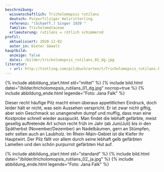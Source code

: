 ```yaml
---
beschreibung:
  wissenschaftlich: Tricholomopsis rutilans
  deutsch: Purpurfilziger Holzritterling
  referenz: "(Schaeff.) Singer 1939 "
  familie: Tricholomataceae
  erlaeuterung: rutilans = rötlich schimmernd
profil:
  aktualisiert: 2020-11-02
  autor_in: Dieter Gewalt
hauptbild:
  anzeige: false
  datei: /bilder/tricholomopsis_rutilans_01_dg.jpg
literatur:
  - url: http://tintling.com/pilzbuch/arten/t/Tricholomopsis_rutilans.html
---
```

{% include abbildung_start.html stil="mittel" %}
{% include bild.html datei="/bilder/tricholomopsis_rutilans_01_dg.jpg" nocrop=true %}
{% include abbildung_ende.html legende="Foto: Jana Falk" %}

Dieser recht häufige Pilz macht einen überaus appetitlichen Eindruck, doch leider hält er nicht, was sein Aussehen verspricht. Er ist zwar nicht giftig, aber sein Geschmack so unangenehm dumpf und muffig, dass man eine Kostprobe schnell wieder ausspuckt. Man findet die lebhaft gefärbte, meist gesellig auftretende Art schon recht früh im Jahr (ab Juni/Juli) bis in den Spätherbst (November/Dezember) an Nadelbäumen, gern an Stümpfen, sehr selten auch an Laubholz. Im Rhein-Main-Gebiet ist die Kiefer ihr Hauptwirt. Der Pilz fällt vor allem durch seine lebhaft gelb gefärbten Lamellen und den schön purpurrot gefärbten Hut auf.

{% include abbildung_start.html stil="standard" %}
{% include bild.html datei="/bilder/tricholomopsis_rutilans_02_ja.jpg" %}
{% include abbildung_ende.html legende="Foto: Jana Falk" %}